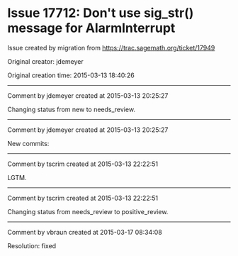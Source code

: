 # Issue 17712: Don't use sig_str() message for AlarmInterrupt

Issue created by migration from https://trac.sagemath.org/ticket/17949

Original creator: jdemeyer

Original creation time: 2015-03-13 18:40:26




---

Comment by jdemeyer created at 2015-03-13 20:25:27

Changing status from new to needs_review.


---

Comment by jdemeyer created at 2015-03-13 20:25:27

New commits:


---

Comment by tscrim created at 2015-03-13 22:22:51

LGTM.


---

Comment by tscrim created at 2015-03-13 22:22:51

Changing status from needs_review to positive_review.


---

Comment by vbraun created at 2015-03-17 08:34:08

Resolution: fixed
